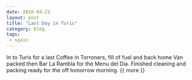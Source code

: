 ```yaml
---
date: 2016-04-23
layout: post
title: "Last Day in Turis"
category: blog
tags:
 - spain 
---
```


<!--start excerpt-->

In to Turis for a last Coffee in Torroners, fill of fuel and back home Van packed then Bar La Rambla for the Menu del Dia. Finished cleaning and packing ready for the off tomorrow morning.
{{ more }}


